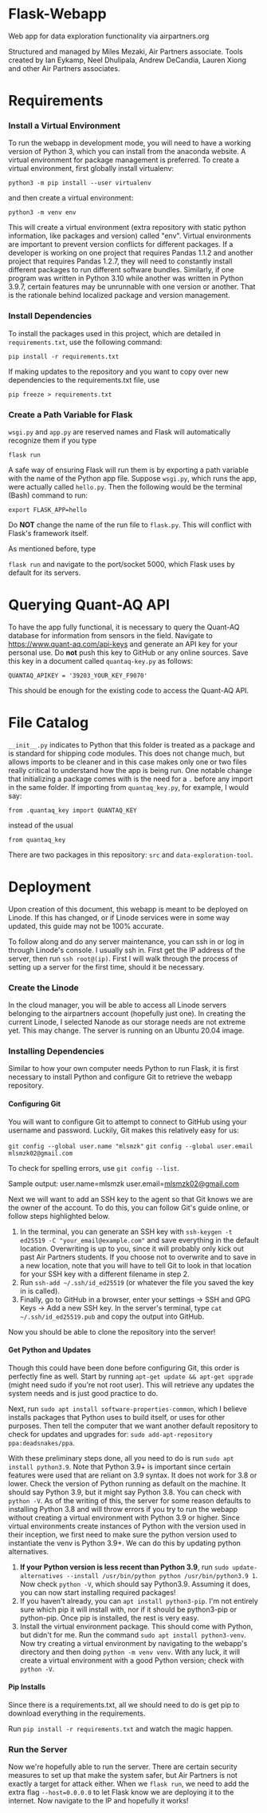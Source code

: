 # Flask-Webapp
Web app for data exploration functionality via airpartners.org

Structured and managed by Miles Mezaki, Air Partners associate.
Tools created by Ian Eykamp, Neel Dhulipala, Andrew DeCandia, Lauren Xiong and other Air Partners associates.

# Requirements #

### Install a Virtual Environment ###

To run the webapp in development mode, you will need to have a working version of Python 3, which you can install from the anaconda website. A virtual environment for package management is preferred. To create a virtual environment, first globally install virtualenv:

`python3 -m pip install --user virtualenv`

and then create a virtual environment:

`python3 -m venv env`

This will create a virtual environment (extra repository with static python information, like packages and version) called "env". Virtual environments are important to prevent version conflicts for different packages. If a developer is working on one project that requires Pandas 1.1.2 and another project that requires Pandas 1.2.7, they will need to constantly install different packages to run different software bundles. Similarly, if one program was written in Python 3.10 while another was written in Python 3.9.7, certain features may be unrunnable with one version or another. That is the rationale behind localized package and version management.

### Install Dependencies ### 
To install the packages used in this project, which are detailed in `requirements.txt`, use the following command:

`pip install -r requirements.txt`

If making updates to the repository and you want to copy over new dependencies to the requirements.txt file, use

`pip freeze > requirements.txt`

### Create a Path Variable for Flask ###

`wsgi.py` and `app.py` are reserved names and Flask will automatically recognize them if you type

`flask run`

A safe way of ensuring Flask will run them is by exporting a path variable with the name of the Python app file. Suppose `wsgi.py`, which runs the app, were actually called `hello.py`. Then the following would be the terminal (Bash) command to run:

`export FLASK_APP=hello`

Do **NOT** change the name of the run file to `flask.py`. This will conflict with Flask's framework itself.

As mentioned before, type

`flask run` and navigate to the port/socket 5000, which Flask uses by default for its servers.

# Querying Quant-AQ API #

To have the app fully functional, it is necessary to query the Quant-AQ database for information from sensors in the field. Navigate to https://www.quant-aq.com/api-keys and generate an API key for your personal use. Do **not** push this key to GitHub or any online sources. Save this key in a document called `quantaq-key.py` as follows:

`QUANTAQ_APIKEY = '39203_YOUR_KEY_F9070'`

This should be enough for the existing code to access the Quant-AQ API.

# File Catalog #

`__init__.py` indicates to Python that this folder is treated as a package and is standard for shipping code modules.
This does not change much, but allows imports to be cleaner and in this case makes only one or two files really critical to understand how the app is being run. One notable change that initializing a package comes with is the need for a `.` before any import in the same folder. If importing from `quantaq_key.py`, for example, I would say:

`from .quantaq_key import QUANTAQ_KEY`

instead of the usual

`from quantaq_key`

There are two packages in this repository: `src` and `data-exploration-tool`.

# Deployment #

Upon creation of this document, this webapp is meant to be deployed on Linode. If this has changed, or if Linode services were in some way updated, this guide may not be 100% accurate.

To follow along and do any server maintenance, you can ssh in or log in through Linode's console. I usually ssh in. First get the IP address of the server, then run `ssh root@(ip)`. First I will walk through the process of setting up a server for the first time, should it be necessary.

### Create the Linode ###

In the cloud manager, you will be able to access all Linode servers belonging to the airpartners account (hopefully just one). In creating the current Linode, I selected Nanode as our storage needs are not extreme yet. This may change. The server is running on an Ubuntu 20.04 image.

### Installing Dependencies ###

Similar to how your own computer needs Python to run Flask, it is first necessary to install Python and configure Git to retrieve the webapp repository.

#### Configuring Git ####

You will want to configure Git to attempt to connect to GitHub using your username and password. Luckily, Git makes this relatively easy for us:

`git config --global user.name "mlsmzk"`
`git config --global user.email mlsmzk02@gmail.com`

To check for spelling errors, use `git config --list`.

Sample output:
user.name=mlsmzk
user.email=mlsmzk02@gmail.com

Next we will want to add an SSH key to the agent so that Git knows we are the owner of the account. To do this, you can follow Git's guide online, or follow steps highlighted below.

1. In the terminal, you can generate an SSH key with `ssh-keygen -t ed25519 -C "your_email@example.com"` and save everything in the default location. Overwriting is up to you, since it will probably only kick out past Air Partners students. If you choose not to overwrite and to save in a new location, note that you will have to tell Git to look in that location for your SSH key with a different filename in step 2.
2. Run `ssh-add ~/.ssh/id_ed25519` (or whatever the file you saved the key in is called).
3. Finally, go to GitHub in a browser, enter your settings -> SSH and GPG Keys -> Add a new SSH key. In the server's terminal, type `cat ~/.ssh/id_ed25519.pub` and copy the output into GitHub.

Now you should be able to clone the repository into the server!

#### Get Python and Updates ####

Though this could have been done before configuring Git, this order is perfectly fine as well. Start by running
`apt-get update && apt-get upgrade` (might need sudo if you're not root user). This will retrieve any updates the system needs and is just good practice to do.

Next, run `sudo apt install software-properties-common`, which I believe installs packages that Python uses to build itself, or uses for other purposes. Then tell the computer that we want another default repository to check for updates and upgrades for: `sudo add-apt-repository ppa:deadsnakes/ppa`.

With these preliminary steps done, all you need to do is run `sudo apt install python3.9`. Note that Python 3.9+ is important since certain features were used that are reliant on 3.9 syntax. It does not work for 3.8 or lower. Check the version of Python running as default on the machine. It should say Python 3.9, but it might say Python 3.8. You can check with `python -V`. As of the writing of this, the server for some reason defaults to installing Python 3.8 and will throw errors if you try to run the webapp without creating a virtual environment with Python 3.9 or higher. Since virtual environments create instances of Python with the version used in their inception, we first need to make sure the python version used to instantiate the venv is Python 3.9+. We can do this by updating python alternatives.

1. **If your Python version is less recent than Python 3.9**, run `sudo update-alternatives --install /usr/bin/python python /usr/bin/python3.9 1`. Now check `python -V`, which should say Python3.9. Assuming it does, you can now start installing required packages!
2. If you haven't already, you can `apt install python3-pip`. I'm not entirely sure which pip it will install with, nor if it should be python3-pip or python-pip. Once pip is installed, the rest is very easy.
3. Install the virtual environment package. This should come with Python, but didn't for me. Run the command `sudo apt install python3-venv`. Now try creating a virtual environment by navigating to the webapp's directory and then doing `python -m venv venv`. With any luck, it will create a virtual environment with a good Python version; check with `python -V`.

#### Pip Installs ####

Since there is a requirements.txt, all we should need to do is get pip to download everything in the requirements.

Run `pip install -r requirements.txt` and watch the magic happen.

### Run the Server ###

Now we're hopefully able to run the server. There are certain security measures to set up that make the system safer, but Air Partners is not exactly a target for attack either. When we `flask run`, we need to add the extra flag `--host=0.0.0.0` to let Flask know we are deploying it to the internet. Now navigate to the IP and hopefully it works! 